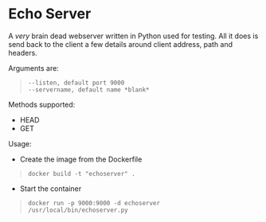 # Echo Server

A *very* brain dead webserver written in Python used for testing. All it does is send
back to the client a few details around client address, path and headers.

Arguments are:
> ```
> --listen, default port 9000
> --servername, default name *blank*
> ```

Methods supported:
* HEAD
* GET

Usage:
* Create the image from the Dockerfile
> ```docker build -t "echoserver" .```
* Start the container
> ```docker run -p 9000:9000 -d echoserver /usr/local/bin/echoserver.py```

